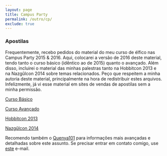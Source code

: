 ```yaml
---
layout: page
title: Campus Party
permalink: /outro/cp/
exclude: true
---
```

### Apostilas ###
Frequentemente, recebo pedidos do material do meu curso de élfico nas Campus Party 2015 & 2016. 
Aqui, colocarei a versão de 2016 deste material, tendo tanto o curso básico (idêntico ao de 2015) quanto o avançado.
Além disso, incluirei o material das minhas palestras tanto na Hobbitcon 2013 e na Nazgûlcon 2014 sobre temas relacionados. 
Peço que respeitem a minha autoria deste material, principalmente na hora de redistribuir estes arquivos. 
Infelizmente, já vi esse material em sites de vendas de apostilas sem a minha permissão. 

[Curso Básico](http://bernardinelli.org/downloads/Mod_1.pdf)

[Curso Avançado](http://bernardinelli.org/downloads/Mod_2.pdf)

[Hobbitcon 2013](http://bernardinelli.org/downloads/hobbitcon.pdf)

[Nazgûlcon 2014](http://bernardinelli.org/downloads/nazgulcon.pdf)


Recomendo também o [Quenya101](http://quenya101.com) para informações mais avançadas e detalhadas sobre este assunto.
Se precisar entrar em contato comigo, use [este](mailto:ondo@quenya101.com) e-mail. 
